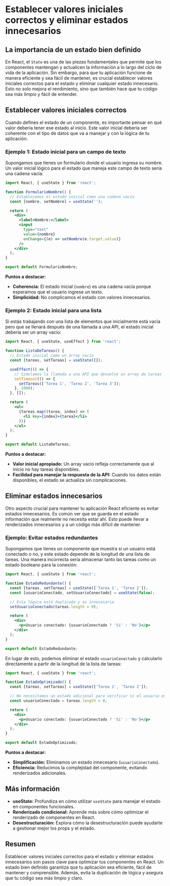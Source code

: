 # Establecer valores iniciales correctos y eliminar estados innecesarios

## La importancia de un estado bien definido

En React, el `State` es una de las piezas fundamentales que permite que los componentes mantengan y actualicen la información a lo largo del ciclo de vida de la aplicación. Sin embargo, para que tu aplicación funcione de manera eficiente y sea fácil de mantener, es crucial establecer valores iniciales correctos para el estado y eliminar cualquier estado innecesario. Esto no solo mejora el rendimiento, sino que también hace que tu código sea más limpio y fácil de entender.

## Establecer valores iniciales correctos

Cuando defines el estado de un componente, es importante pensar en qué valor debería tener ese estado al inicio. Este valor inicial debería ser coherente con el tipo de datos que va a manejar y con la lógica de tu aplicación.

### Ejemplo 1: Estado inicial para un campo de texto

Supongamos que tienes un formulario donde el usuario ingresa su nombre. Un valor inicial lógico para el estado que maneja este campo de texto sería una cadena vacía:

```jsx
import React, { useState } from 'react';

function FormularioNombre() {
  // Establecemos el estado inicial como una cadena vacía
  const [nombre, setNombre] = useState('');

  return (
    <div>
      <label>Nombre:</label>
      <input 
        type="text" 
        value={nombre} 
        onChange={(e) => setNombre(e.target.value)} 
      />
    </div>
  );
}

export default FormularioNombre;
```

**Puntos a destacar:**
- **Coherencia:** El estado inicial (`nombre`) es una cadena vacía porque esperamos que el usuario ingrese un texto.
- **Simplicidad:** No complicamos el estado con valores innecesarios.

### Ejemplo 2: Estado inicial para una lista

Si estás trabajando con una lista de elementos que inicialmente está vacía pero que se llenará después de una llamada a una API, el estado inicial debería ser un array vacío:

```jsx
import React, { useState, useEffect } from 'react';

function ListaDeTareas() {
  // Estado inicial como un array vacío
  const [tareas, setTareas] = useState([]);

  useEffect(() => {
    // Simulamos la llamada a una API que devuelve un array de tareas
    setTimeout(() => {
      setTareas(['Tarea 1', 'Tarea 2', 'Tarea 3']);
    }, 1000);
  }, []);

  return (
    <ul>
      {tareas.map((tarea, index) => (
        <li key={index}>{tarea}</li>
      ))}
    </ul>
  );
}

export default ListaDeTareas;
```

**Puntos a destacar:**
- **Valor inicial apropiado:** Un array vacío refleja correctamente que al inicio no hay tareas disponibles.
- **Facilidad para manejar la respuesta de la API:** Cuando los datos están disponibles, el estado se actualiza sin complicaciones.

## Eliminar estados innecesarios

Otro aspecto crucial para mantener tu aplicación React eficiente es evitar estados innecesarios. Es común ver que se guarda en el estado información que realmente no necesita estar ahí. Esto puede llevar a renderizados innecesarios y a un código más difícil de mantener.

### Ejemplo: Evitar estados redundantes

Supongamos que tienes un componente que muestra si un usuario está conectado o no, y este estado depende de la longitud de una lista de tareas. Una manera incorrecta sería almacenar tanto las tareas como un estado booleano para la conexión:

```jsx
import React, { useState } from 'react';

function EstadoRedundante() {
  const [tareas, setTareas] = useState(['Tarea 1', 'Tarea 2']);
  const [usuarioConectado, setUsuarioConectado] = useState(false);

  // Esta lógica está duplicada y es innecesaria
  setUsuarioConectado(tareas.length > 0);

  return (
    <div>
      <p>Usuario conectado: {usuarioConectado ? 'Sí' : 'No'}</p>
    </div>
  );
}

export default EstadoRedundante;
```

En lugar de esto, podemos eliminar el estado `usuarioConectado` y calcularlo directamente a partir de la longitud de la lista de tareas:

```jsx
import React, { useState } from 'react';

function EstadoOptimizado() {
  const [tareas, setTareas] = useState(['Tarea 1', 'Tarea 2']);

  // No necesitamos un estado adicional para verificar si el usuario está conectado
  const usuarioConectado = tareas.length > 0;

  return (
    <div>
      <p>Usuario conectado: {usuarioConectado ? 'Sí' : 'No'}</p>
    </div>
  );
}

export default EstadoOptimizado;
```

**Puntos a destacar:**
- **Simplificación:** Eliminamos un estado innecesario (`usuarioConectado`).
- **Eficiencia:** Reducimos la complejidad del componente, evitando renderizados adicionales.

## Más información

- **useState:** Profundiza en cómo utilizar `useState` para manejar el estado en componentes funcionales.
- **Renderizado condicional:** Aprende más sobre cómo optimizar el renderizado de componentes en React.
- **Desestructuración:** Explora cómo la desestructuración puede ayudarte a gestionar mejor los props y el estado.

## Resumen

Establecer valores iniciales correctos para el estado y eliminar estados innecesarios son pasos clave para optimizar tus componentes en React. Un estado bien definido garantiza que tu aplicación sea eficiente, fácil de mantener y comprensible. Además, evita la duplicación de lógica y asegura que tu código sea más limpio y claro.